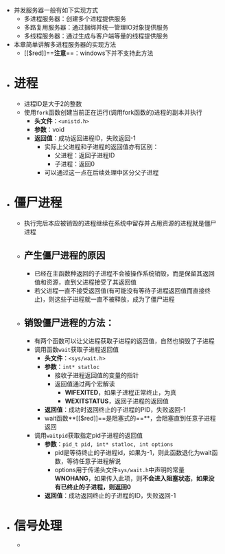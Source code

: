- 并发服务器一般有如下实现方式
	- 多进程服务器：创建多个进程提供服务
	- 多路复用服务器：通过捆绑并统一管理IO对象提供服务
	- 多线程服务器：通过生成与客户端等量的线程提供服务
- 本章简单讲解多进程服务器的实现方法
	- [[$red]]==**注意**==：windows下并不支持此方法
- # 进程
	- 进程ID是大于2的整数
	- 使用``fork``函数创建当前正在运行(调用fork函数的)进程的副本并执行
		- **头文件**：``<unistd.h>``
		- **参数**：void
		- **返回值**：成功返回进程ID，失败返回-1
			- 实际上父进程和子进程的返回值亦有区别：
				- 父进程：返回子进程ID
				- 子进程：返回0
			- 可以通过这一点在后续处理中区分父子进程
- # 僵尸进程
	- 执行完后本应被销毁的进程继续在系统中留存并占用资源的进程就是僵尸进程
	- ## 产生僵尸进程的原因
		- 已经在主函数种返回的子进程不会被操作系统销毁，而是保留其返回值和资源，直到父进程接受了其返回值
		- 若父进程一直不接受返回值(有可能没有等待子进程返回值而直接终止)，则这些子进程就一直不被释放，成为了僵尸进程
	- ## 销毁僵尸进程的方法：
		- 有两个函数可以让父进程获取子进程的返回值，自然也销毁了子进程
		- 调用函数``wait``获取子进程返回值
			- **头文件**：``<sys/wait.h>``
			- **参数**：``int* statloc``
				- 接收子进程返回值的变量的指针
				- 返回值通过两个宏解读
					- **WIFEXITED**，如果子进程正常终止，为真
					- **WEXITSTATUS**，返回子进程的返回值
			- **返回值**：成功时返回终止的子进程的PID，失败返回-1
			- wait函数**[[$red]]==是阻塞式的==**，会阻塞直到任意子进程返回
		- 调用``waitpid``获取指定pid子进程的返回值
			- **参数**：``pid_t pid, int* statloc, int options``
				- pid是等待终止的子进程id，如果为-1，则此函数退化为wait函数，等待任意子进程解说
				- options用于传递头文件``sys/wait.h``中声明的常量**WNOHANG**，如果传入此项，则**不会进入阻塞状态**，**如果没有已终止的子进程，则返回0**
			- **返回值**：成功返回终止的子进程的ID，失败返回-1
- # 信号处理
	-